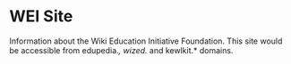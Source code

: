# WEI Site

Information about the Wiki Education Initiative Foundation. This site would be accessible from edupedia.*, wized.* and kewlkit.* domains.

